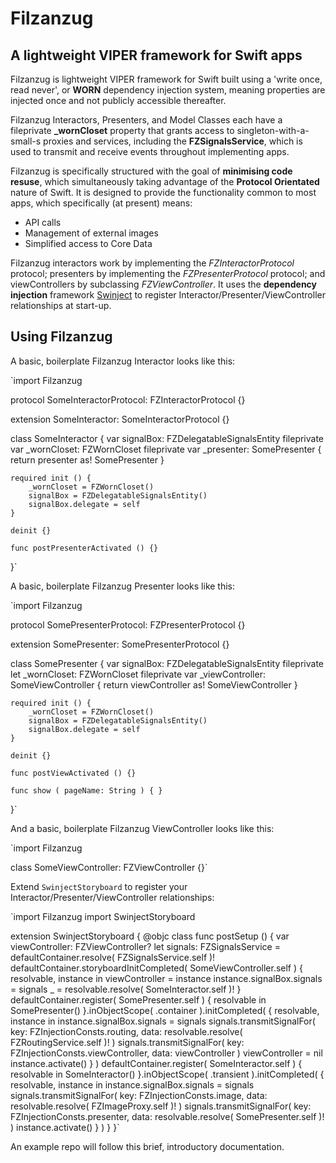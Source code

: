 Filzanzug
=========

A lightweight VIPER framework for Swift apps
--------------------------------------------

Filzanzug is lightweight VIPER framework for Swift built using a 'write once, read never', or **WORN** dependency injection system, meaning properties are injected once and not publicly accessible thereafter.

Filzanzug Interactors, Presenters, and Model Classes each have a fileprivate **_wornCloset** property that grants access to singleton-with-a-small-s proxies and services, including the **FZSignalsService**, which is used to transmit and receive events throughout implementing apps.

Filzanzug is specifically structured with the goal of **minimising code resuse**, which simultaneously taking advantage of the **Protocol Orientated** nature of Swift. It is designed to provide the functionality common to most apps, which specifically (at present) means:

-   API calls
-   Management of external images
-   Simplified access to Core Data

Filzanzug interactors work by implementing the *FZInteractorProtocol* protocol; presenters by implementing the *FZPresenterProtocol* protocol; and viewControllers by subclassing *FZViewController*. It uses the **dependency injection** framework [Swinject](https://github.com/Swinject/Swinject) to register Interactor/Presenter/ViewController relationships at start-up.

Using Filzanzug
---------------

A basic, boilerplate Filzanzug Interactor looks like this:

`import Filzanzug

protocol SomeInteractorProtocol: FZInteractorProtocol {}

extension SomeInteractor: SomeInteractorProtocol {}

class SomeInteractor {
	var signalBox: FZDelegatableSignalsEntity
	fileprivate var _wornCloset: FZWornCloset
	fileprivate var _presenter: SomePresenter { return presenter as! SomePresenter }
	
	required init () {
		_wornCloset = FZWornCloset()
		signalBox = FZDelegatableSignalsEntity()
		signalBox.delegate = self
	}
	
	deinit {}
	
	func postPresenterActivated () {}
}`

A basic, boilerplate Filzanzug Presenter looks like this:

`import Filzanzug

protocol SomePresenterProtocol: FZPresenterProtocol {}

extension SomePresenter: SomePresenterProtocol {}

class SomePresenter {
	var signalBox: FZDelegatableSignalsEntity
	fileprivate let _wornCloset: FZWornCloset
	fileprivate var _viewController: SomeViewController { return viewController as! SomeViewController }
	
	required init () {
		_wornCloset = FZWornCloset()
		signalBox = FZDelegatableSignalsEntity()
		signalBox.delegate = self
	}
	
	deinit {}
	
	func postViewActivated () {}
	
	func show ( pageName: String ) { }
}`

And a basic, boilerplate Filzanzug ViewController looks like this:

`import Filzanzug

class SomeViewController: FZViewController {}`

Extend `SwinjectStoryboard` to register your Interactor/Presenter/ViewController relationships:

`import Filzanzug
import SwinjectStoryboard

extension SwinjectStoryboard {
	@objc class func postSetup () {
		var viewController: FZViewController?
		let signals: FZSignalsService = defaultContainer.resolve( FZSignalsService.self )!
		defaultContainer.storyboardInitCompleted( SomeViewController.self ) {
			resolvable, instance in
			viewController = instance
			instance.signalBox.signals = signals
			_ = resolvable.resolve( SomeInteractor.self )! }
		defaultContainer.register( SomePresenter.self ) {
			resolvable in SomePresenter()
			}.inObjectScope( .container ).initCompleted( {
				resolvable, instance in
				instance.signalBox.signals = signals
				signals.transmitSignalFor( key: FZInjectionConsts.routing, data: resolvable.resolve( FZRoutingService.self )! )
				signals.transmitSignalFor( key: FZInjectionConsts.viewController, data: viewController )
				viewController = nil
				instance.activate() } )
		defaultContainer.register( SomeInteractor.self ) {
			resolvable in SomeInteractor()
			}.inObjectScope( .transient ).initCompleted( {
				resolvable, instance in
				instance.signalBox.signals = signals
				signals.transmitSignalFor( key: FZInjectionConsts.image, data: resolvable.resolve( FZImageProxy.self )! )
				signals.transmitSignalFor( key: FZInjectionConsts.presenter, data: resolvable.resolve( SomePresenter.self )! )
				instance.activate() } )
	}
}`

An example repo will follow this brief, introductory documentation.
